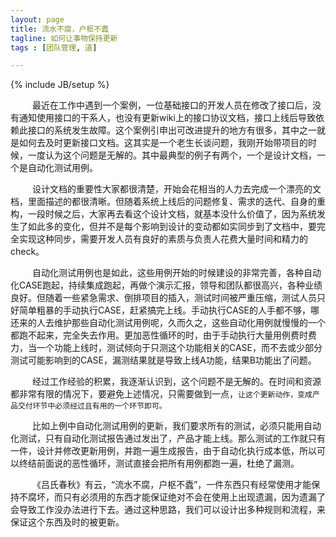 ```yaml
---
layout: page
title: 流水不腐，户枢不蠹
tagline: 如何让事物保持更新
tags : [团队管理, 道]

---
```

{% include JB/setup %}

&ensp;&emsp;&emsp;最近在工作中遇到一个案例，一位基础接口的开发人员在修改了接口后，没有通知使用接口的干系人，也没有更新wiki上的接口协议文档，接口上线后导致依赖此接口的系统发生故障。这个案例引申出可改进提升的地方有很多，其中之一就是如何去及时更新接口文档。这其实是一个老生长谈问题，我刚开始带项目的时候，一度认为这个问题是无解的。其中最典型的例子有两个，一个是设计文档，一个是自动化测试用例。
 
&ensp;&emsp;&emsp;设计文档的重要性大家都很清楚，开始会花相当的人力去完成一个漂亮的文档，里面描述的都很清晰。但随着系统上线后的问题修复、需求的迭代、自身的重构，一段时候之后，大家再去看这个设计文档，就基本没什么价值了，因为系统发生了如此多的变化，但并不是每个影响到设计的变动都如实同步到了文档中，要完全实现这种同步，需要开发人员有良好的素质与负责人花费大量时间和精力的check。

&ensp;&emsp;&emsp;自动化测试用例也是如此，这些用例开始的时候建设的非常完善，各种自动化CASE跑起，持续集成跑起，再做个演示汇报，领导和团队都很高兴，各种业绩良好。但随着一些紧急需求、倒排项目的插入，测试时间被严重压缩，测试人员只好简单粗暴的手动执行CASE，赶紧搞完上线。手动执行CASE的人手都不够，哪还来的人去维护那些自动化测试用例呢，久而久之，这些自动化用例就慢慢的一个都跑不起来，完全失去作用。更加恶性循环的时，由于手动执行大量用例费时费力，当一个功能上线时，测试倾向于只测这个功能相关的CASE，而不去或少部分测试可能影响到的CASE，漏测结果就是导致上线A功能，结果B功能出了问题。

&ensp;&emsp;&emsp;经过工作经验的积累，我逐渐认识到，这个问题不是无解的。在时间和资源都非常有限的情况下，要避免上述情况，只需要做到一点，`让这个更新动作，变成产品交付环节中必须经过且有用的一个环节即可。`

&ensp;&emsp;&emsp;比如上例中自动化测试用例的更新，我们要求所有的测试，必须只能用自动化测试，只有自动化测试报告通过发出了，产品才能上线。那么测试的工作就只有一件，设计并修改更新用例，并跑一遍生成报告，由于自动化执行成本低，所以可以终结前面说的恶性循环，测试直接会把所有用例都跑一遍，杜绝了漏测。

&ensp;&emsp;&emsp;《吕氏春秋》有云，“流水不腐，户枢不蠹”，一件东西只有经常使用才能保持不腐坏，而只有必须用的东西才能保证绝对不会在使用上出现遗漏，因为遗漏了会导致工作没办法进行下去。通过这种思路，我们可以设计出多种规则和流程，来保证这个东西及时的被更新。
